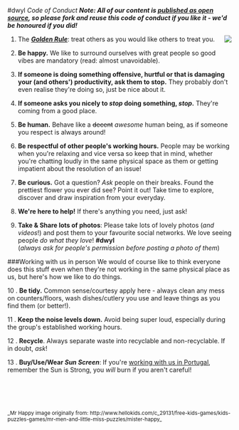 #dwyl _Code of Conduct_
_**Note: All of our content is [published as open source](https://github.com/dwyl/intellectual-property), so please fork and reuse this code of conduct if you like it - we'd be honoured if you did!**_

<img align="right" src="https://cloud.githubusercontent.com/assets/4185328/18620097/e2cf51e2-7e03-11e6-8a66-9fce1d709fc6.jpg"/>


1. The [***Golden Rule***](https://en.wikipedia.org/wiki/Golden_Rule): treat others as you would like others to treat you.

2. **Be happy.** We like to surround ourselves with great people so good vibes are mandatory (read: almost unavoidable).

3. **If someone is doing something offensive, hurtful or that is damaging your (and others') productivity, ask them to stop.** They probably don't even realise they're doing so, just be nice about it.

4. **If someone asks you nicely to _stop_ doing something, _stop_.** They're coming from a good place.

5. **Be human.** Behave like a ~~decent~~ *awesome* human being, as if someone you respect is always around! 

6. **Be respectful of other people's working hours.** People may be working when you're relaxing and vice versa so keep that in mind, whether you're chatting loudly in the same physical space as them or getting impatient about the resolution of an issue!

7. **Be curious.** Got a question? *Ask* people on their breaks. Found the prettiest flower you ever did see? Point it out! Take time to explore, discover and draw inspiration from your everyday.

8. **We're here to help!** If there's anything you need, just ask!

9. **Take & Share lots of photos**: Please take lots of lovely photos (*and videos*!) and post them to your favourite social networks. We love seeing people _do what they love_! **#dwyl**    
(*always ask for people's permission before posting a photo of them*)

###Working with us in person
We would of course like to think everyone does this stuff even when they're not working in the same physical place as us, but here's how we like to do things.

10 . **Be tidy.** Common sense/courtesy apply here - always clean any mess on counters/floors, wash dishes/cutlery you use and leave things as you find them (or better!).

11 . **Keep the noise levels down.** Avoid being super loud, especially during the group's established working hours.

12 . **Recycle**. Always separate waste into recyclable and non-recyclable. If in doubt, *ask*!

13 . **Buy/Use/Wear _Sun Screen_**: If you're [working with us in Portugal](https://github.com/dwyl/summer), remember the Sun is Strong, you _will_ burn if you aren't careful!


<br/>
<br/>
<br/>
<br/>
<small>_Mr Happy image originally from: http://www.hellokids.com/c_29131/free-kids-games/kids-puzzles-games/mr-men-and-little-miss-puzzles/mister-happy_</small>